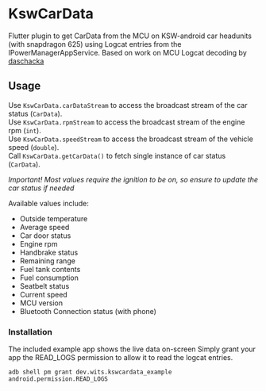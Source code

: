 # KswCarData

Flutter plugin to get CarData from the MCU on KSW-android car headunits (with snapdragon 625) using Logcat entries from the IPowerManagerAppService.
Based on work on MCU Logcat decoding by [daschacka](https://github.com/daschacka)

## Usage
Use `KswCarData.carDataStream` to access the broadcast stream of the car status (`CarData`).  
Use `KswCarData.rpmStream` to access the broadcast stream of the engine rpm (`int`).  
Use `KswCarData.speedStream` to access the broadcast stream of the vehicle speed (`double`).  
Call `KswCarData.getCarData()` to fetch single instance of car status (`CarData`).  
  
*Important! Most values require the ignition to be on, so ensure to update the car status if needed*

Available values include:
- Outside temperature
- Average speed
- Car door status
- Engine rpm
- Handbrake status
- Remaining range
- Fuel tank contents
- Fuel consumption
- Seatbelt status
- Current speed
- MCU version
- Bluetooth Connection status (with phone)

### Installation
The included example app shows the live data on-screen
Simply grant your app the READ_LOGS permission to allow it to read the logcat entries.

`adb shell pm grant dev.wits.kswcardata_example android.permission.READ_LOGS`
